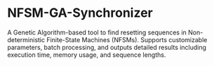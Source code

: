 # NFSM-GA-Synchronizer
A Genetic Algorithm-based tool to find resetting sequences in Non-deterministic Finite-State Machines (NFSMs). Supports customizable parameters, batch processing, and outputs detailed results including execution time, memory usage, and sequence lengths.
